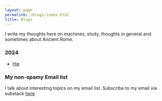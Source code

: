 ```yaml
---
layout: page
permalink: /blogs/index.html
title: Blogs
---
```

I write my thoughts here on machines, study, thoughts in general and sometimes about Ancient Rome.

### 2024

- [ Hie ](https://noorchauhan.github.io/blogs/hie/)

 ### My non-spamy Email list

 I talk about interesting topics on my email list. Subscribe to my email via substack [here](https://noorchauhan.substack.com/)